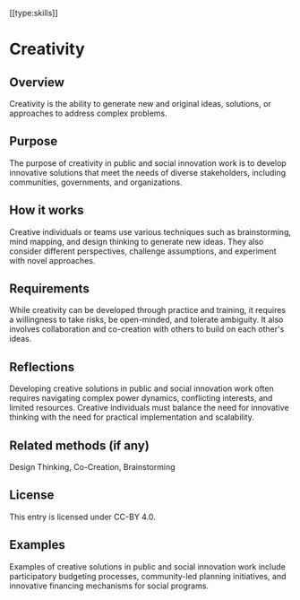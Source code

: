 [[type:skills]]

# Creativity

## Overview
Creativity is the ability to generate new and original ideas, solutions, or approaches to address complex problems.

## Purpose
The purpose of creativity in public and social innovation work is to develop innovative solutions that meet the needs of diverse stakeholders, including communities, governments, and organizations.

## How it works
Creative individuals or teams use various techniques such as brainstorming, mind mapping, and design thinking to generate new ideas. They also consider different perspectives, challenge assumptions, and experiment with novel approaches.

## Requirements
While creativity can be developed through practice and training, it requires a willingness to take risks, be open-minded, and tolerate ambiguity. It also involves collaboration and co-creation with others to build on each other's ideas.

## Reflections
Developing creative solutions in public and social innovation work often requires navigating complex power dynamics, conflicting interests, and limited resources. Creative individuals must balance the need for innovative thinking with the need for practical implementation and scalability.

## Related methods (if any)
Design Thinking, Co-Creation, Brainstorming

## License
This entry is licensed under CC-BY 4.0.

## Examples
Examples of creative solutions in public and social innovation work include participatory budgeting processes, community-led planning initiatives, and innovative financing mechanisms for social programs.